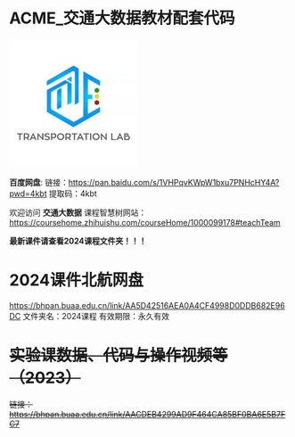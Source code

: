 
# ACME_交通大数据教材配套代码
![acme_logo](acme_logo.jpg)

**百度网盘**: 链接：https://pan.baidu.com/s/1VHPqvKWpW1bxu7PNHcHY4A?pwd=4kbt 
提取码：4kbt

欢迎访问 **交通大数据** 课程智慧树网站：https://coursehome.zhihuishu.com/courseHome/1000099178#teachTeam

**最新课件请查看2024课程文件夹！！！**

# 2024课件北航网盘
https://bhpan.buaa.edu.cn/link/AA5D42516AEA0A4CF4998D0DDB682E96DC
文件夹名：2024课程
有效期限：永久有效

# ~~实验课数据、代码与操作视频等（2023）~~
~~链接：https://bhpan.buaa.edu.cn/link/AACDEB4299AD9F464CA85BF0BA6E5B7FC7~~
